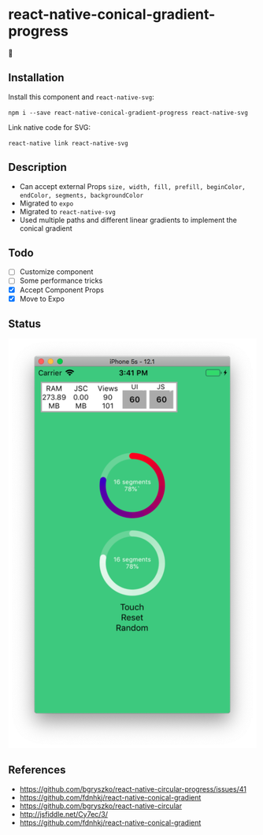 # react-native-conical-gradient-progress

:sunrise:
## Installation
Install this component and `react-native-svg`:

`npm i --save react-native-conical-gradient-progress react-native-svg`

Link native code for SVG:

`react-native link react-native-svg`

## Description
- Can accept external Props `size,
  width,
  fill,
  prefill,
  beginColor,
  endColor,
  segments,
  backgroundColor`
- Migrated to `expo`
- Migrated to `react-native-svg`
- Used multiple paths and different linear gradients to implement the conical gradient

## Todo
- [ ] Customize component
- [ ] Some performance tricks
- [x] Accept Component Props
- [x] Move to Expo 

## Status
![iOS gif](conical_gradient_progress.png)

## References
- https://github.com/bgryszko/react-native-circular-progress/issues/41
- https://github.com/fdnhkj/react-native-conical-gradient
- https://github.com/bgryszko/react-native-circular
- http://jsfiddle.net/Cy7ec/3/
- https://github.com/fdnhkj/react-native-conical-gradient
